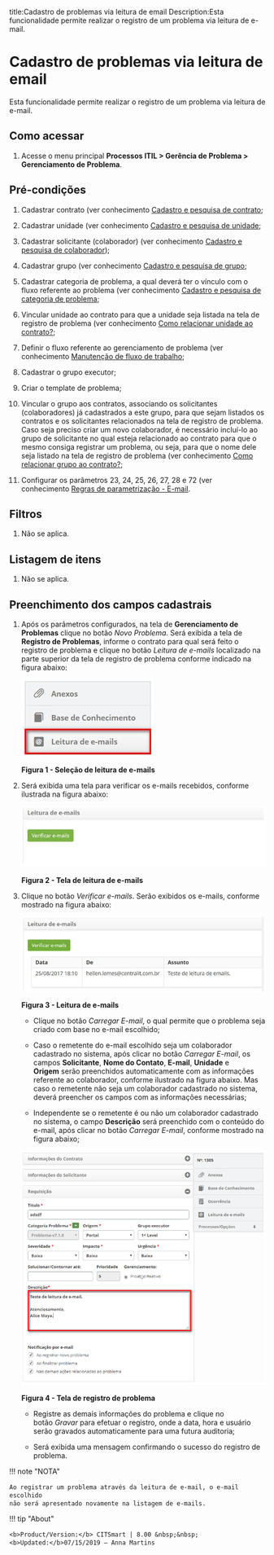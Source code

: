 title:Cadastro de problemas via leitura de email
Description:Esta funcionalidade permite realizar o registro de um problema via leitura de e-mail.

# Cadastro de problemas via leitura de email

Esta funcionalidade permite realizar o registro de um problema via leitura de
e-mail.

Como acessar
------------

1.  Acesse o menu principal **Processos ITIL > Gerência de Problema >
    Gerenciamento de Problema**.

Pré-condições
-------------

1.  Cadastrar contrato (ver conhecimento [Cadastro e pesquisa de
    contrato]();

2.  Cadastrar unidade (ver conhecimento [Cadastro e pesquisa de
    unidade]();

3.  Cadastrar solicitante (colaborador) (ver conhecimento [Cadastro e pesquisa
    de
    colaborador]());

4.  Cadastrar grupo (ver conhecimento [Cadastro e pesquisa de
    grupo]();

5.  Cadastrar categoria de problema, a qual deverá ter o vínculo com o fluxo
    referente ao problema (ver conhecimento [Cadastro e pesquisa de categoria de
    problema]();

6.  Vincular unidade ao contrato para que a unidade seja listada na tela de
    registro de problema (ver conhecimento [Como relacionar unidade ao
    contrato?]();

7.  Definir o fluxo referente ao gerenciamento de problema (ver
    conhecimento [Manutenção de fluxo de
    trabalho]();

8.  Cadastrar o grupo executor;

9.  Criar o template de problema;

10. Vincular o grupo aos contratos, associando os solicitantes (colaboradores)
    já cadastrados a este grupo, para que sejam listados os contratos e os
    solicitantes relacionados na tela de registro de problema. Caso seja preciso
    criar um novo colaborador, é necessário incluí-lo ao grupo de solicitante no
    qual esteja relacionado ao contrato para que o mesmo consiga registrar um
    problema, ou seja, para que o nome dele seja listado na tela de registro de
    problema (ver conhecimento [Como relacionar grupo ao
    contrato?]();

11. Configurar os parâmetros 23, 24, 25, 26, 27, 28 e 72 (ver
    conhecimento [Regras de parametrização -
    E-mail]().

Filtros
-------

1.  Não se aplica.

Listagem de itens
-----------------

1.  Não se aplica.

Preenchimento dos campos cadastrais
-----------------------------------

1.  Após os parâmetros configurados, na tela de **Gerenciamento de
    Problemas** clique no botão *Novo Problema*. Será exibida a tela
    de **Registro de Problemas**, informe o contrato para qual será feito o
    registro de problema e clique no botão *Leitura de e-mails* localizado na
    parte superior da tela de registro de problema conforme indicado na figura
    abaixo:

     ![Criar](images/email-1.png)

     **Figura 1 - Seleção de leitura de e-mails**

1.  Será exibida uma tela para verificar os e-mails recebidos, conforme
    ilustrada na figura abaixo:

    ![Criar](images/email-2.png)

    **Figura 2 - Tela de leitura de e-mails**

1.  Clique no botão *Verificar e-mails*. Serão exibidos os e-mails, conforme
    mostrado na figura abaixo:

    ![Criar](images/email-3.png)

    **Figura 3 - Leitura de e-mails**

    -  Clique no botão *Carregar E-mail*, o qual permite que o problema seja criado
    com base no e-mail escolhido;

    -  Caso o remetente do e-mail escolhido seja um colaborador cadastrado no
    sistema, após clicar no botão *Carregar E-mail*, os
    campos **Solicitante**, **Nome do
    Contato**, **E-mail**, **Unidade** e **Origem** serão preenchidos
    automaticamente com as informações referente ao colaborador, conforme
    ilustrado na figura abaixo. Mas caso o remetente não seja um colaborador
    cadastrado no sistema, deverá preencher os campos com as informações
    necessárias;

    -  Independente se o remetente é ou não um colaborador cadastrado no sistema, o
    campo **Descrição** será preenchido com o conteúdo do e-mail, após clicar no
    botão *Carregar E-mail*, conforme mostrado na figura abaixo;

    ![Criar](images/email-4.png)

    **Figura 4 - Tela de registro de problema**

    -  Registre as demais informações do problema e clique no botão *Gravar* para
    efetuar o registro, onde a data, hora e usuário serão gravados
    automaticamente para uma futura auditoria;

    -  Será exibida uma mensagem confirmando o sucesso do registro de problema.

!!! note "NOTA"

    Ao registrar um problema através da leitura de e-mail, o e-mail escolhido
    não será apresentado novamente na listagem de e-mails.


!!! tip "About"

    <b>Product/Version:</b> CITSmart | 8.00 &nbsp;&nbsp;
    <b>Updated:</b>07/15/2019 – Anna Martins
